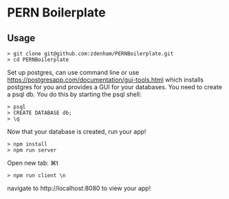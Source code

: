 PERN Boilerplate
====================

Usage
--------------------
```
> git clone git@github.com:zdenham/PERNBoilerplate.git 
> cd PERNBoilerplate 
```

Set up postgres, can use command line or use https://postgresapp.com/documentation/gui-tools.html which installs postgres for you and provides a GUI for your databases. You need to create a psql db. You do this by starting the psql shell:

```
> psql
> CREATE DATABASE db;
> \q
```

Now that your database is created, run your app!

```
> npm install 
> npm run server 
```

Open new tab: ⌘t

```
> npm run client \n
```

navigate to http://localhost:8080 to view your app!